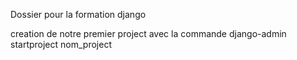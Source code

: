 Dossier pour la formation django

creation de notre premier project avec la commande django-admin startproject nom_project